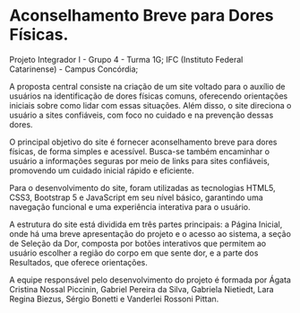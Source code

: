 
# Aconselhamento Breve para Dores Físicas.

Projeto Integrador I - Grupo 4 - Turma 1G; IFC (Instituto Federal Catarinense) - Campus Concórdia; 

A proposta central consiste na criação de um site voltado para o auxílio de usuários na identificação de dores físicas comuns, oferecendo orientações iniciais sobre como lidar 
com essas situações. Além disso, o site direciona o usuário a sites confiáveis, com foco no cuidado e na prevenção dessas dores.

O principal objetivo do site é fornecer aconselhamento breve para dores físicas, de forma simples e acessível. Busca-se também encaminhar o usuário a informações seguras por meio de links para sites confiáveis, promovendo um cuidado inicial rápido e eficiente.

Para o desenvolvimento do site, foram utilizadas as tecnologias HTML5, CSS3, Bootstrap 5 e JavaScript em seu nível básico, garantindo uma navegação funcional e uma experiência interativa para o usuário.

A estrutura do site está dividida em três partes principais: a Página Inicial, onde há uma breve apresentação do projeto e o acesso ao sistema, a seção de Seleção da Dor, composta por botões interativos que permitem ao usuário escolher a região do corpo em que sente dor, e a parte dos Resultados, que oferece orientações.

A equipe responsável pelo desenvolvimento do projeto é formada por Ágata Cristina Nossal Piccinin, Gabriel Pereira da Silva, Gabriela Nietiedt, Lara Regina Biezus, Sérgio Bonetti e Vanderlei Rossoni Pittan.




